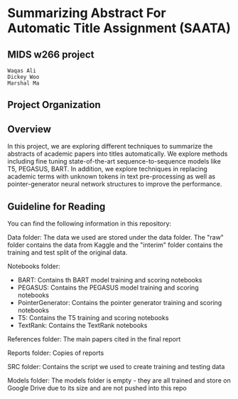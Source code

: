 Summarizing Abstract For Automatic Title Assignment (SAATA)
======================================

MIDS w266 project
------------
    Waqas Ali
    Dickey Woo
    Marshal Ma

Project Organization
------------
## Overview
In this project, we are exploring different techniques to summarize the abstracts of academic papers into titles automatically. We explore methods including fine tuning state-of-the-art sequence-to-sequence models like T5, PEGASUS, BART. In addition, we explore techniques in replacing academic terms with unknown tokens in text pre-processing as well as pointer-generator neural network structures to improve the performance. 

## Guideline for Reading
You can find the following information in this repository:

Data folder: The data we used are stored under the data folder. The "raw" folder contains the data from Kaggle and the "interim" folder contains the training and test split of the original data.

Notebooks folder:
* BART: Contains th BART model training and scoring notebooks
* PEGASUS: Contains the PEGASUS model training and scoring notebooks
* PointerGenerator: Contains the pointer generator training and scoring notebooks
* T5: Contains the T5 training and scoring notebooks
* TextRank: Contains the TextRank notebooks

References folder: The main papers cited in the final report

Reports folder: Copies of reports

SRC folder: Contains the script we used to create training and testing data

Models folder: The models folder is empty - they are all trained and store on Google Drive due to its size and are not pushed into this repo